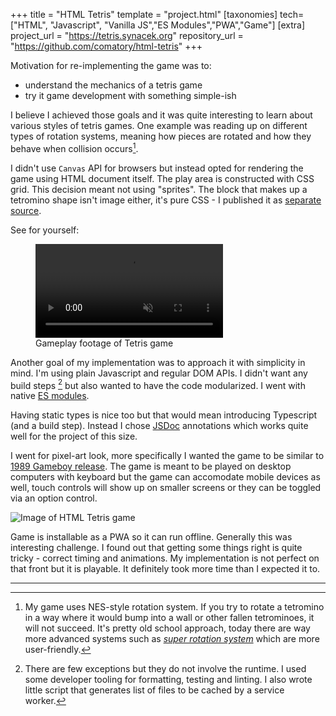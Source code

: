 +++
title = "HTML Tetris"
template = "project.html"
[taxonomies]
tech=["HTML", "Javascript", "Vanilla JS","ES Modules","PWA","Game"]
[extra]
project_url = "https://tetris.synacek.org"
repository_url = "https://github.com/comatory/html-tetris"
+++

Motivation for re-implementing the game was to:

* understand the mechanics of a tetris game
* try it game development with something simple-ish

I believe I achieved those goals and it was quite interesting to learn about various styles of tetris games. One example was reading up on different types of rotation systems, meaning how pieces are rotated and how they behave when collision occurs[^1].

I didn't use `Canvas` API for browsers but instead opted for rendering the game using HTML document itself. The play area is constructed with CSS grid. This decision meant not using "sprites". The block that makes up a tetromino shape isn't image either, it's pure CSS - I published it as [separate source](https://github.com/comatory/css-tetrominoes).

See for yourself:

<div class="centered">
  <figure>
    <video
     controls=""
     muted=""
     title="Tetris game"
     src="/video/html-tetris.mov"
     class="responsive-media"
    >
    </video>
    <figcaption>
      Gameplay footage of Tetris game
    </figcaption>
  </figure>
</div>

Another goal of my implementation was to approach it with simplicity in mind. I'm using plain Javascript and regular DOM APIs. I didn't want any build steps [^2] but also wanted to have the code modularized. I went with native [ES modules](https://developer.mozilla.org/en-US/).

Having static types is nice too but that would mean introducing Typescript (and a build step). Instead I chose [JSDoc](https://jsdoc.app/) annotations which works quite well for the project of this size.

I went for pixel-art look, more specifically I wanted the game to be similar to [1989 Gameboy release](https://en.wikipedia.org/wiki/Tetris_(Game_Boy_video_game)). The game is meant to be played on desktop computers with keyboard but the game can accomodate mobile devices as well, touch controls will show up on smaller screens or they can be toggled via an option control.

<img src="/image/html-tetris.png" class="centered responsive-media" alt="Image of HTML Tetris game" />

Game is installable as a PWA so it can run offline. Generally this was interesting challenge. I found out that getting some things right is quite tricky - correct timing and animations. My implementation is not perfect on that front but it is playable. It definitely took more time than I expected it to.

---

[^1]: My game uses NES-style rotation system. If you try to rotate a tetromino in a way where it would bump into a wall or other fallen tetrominoes, it will not succeed. It's pretty old school approach, today there are way more advanced systems such as [*super rotation system*](https://tetris.wiki/Super_Rotation_System) which are more user-friendly.

[^2]: There are few exceptions but they do not involve the runtime. I used some developer tooling for formatting, testing and linting. I also wrote little script that generates list of files to be cached by a service worker.
